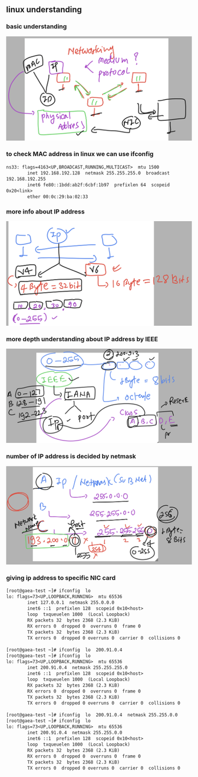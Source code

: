 ## linux understanding 

### basic understanding 

<img src="mac1.png">

### to check MAC address in linux we can use ifconfig 

```
ns33: flags=4163<UP,BROADCAST,RUNNING,MULTICAST>  mtu 1500
        inet 192.168.192.128  netmask 255.255.255.0  broadcast 192.168.192.255
        inet6 fe80::1bdd:ab2f:6cbf:1b97  prefixlen 64  scopeid 0x20<link>
        ether 00:0c:29:ba:02:33 
```

### more info about IP address 

<img src="ip1.png">


### more depth understanding about IP address by IEEE

<img src="ieee.png">


### number of IP address is decided by netmask 

<img src="net1.png">

### giving ip address to specific NIC card 

```
[root@gaea-test ~]# ifconfig  lo 
lo: flags=73<UP,LOOPBACK,RUNNING>  mtu 65536
        inet 127.0.0.1  netmask 255.0.0.0
        inet6 ::1  prefixlen 128  scopeid 0x10<host>
        loop  txqueuelen 1000  (Local Loopback)
        RX packets 32  bytes 2368 (2.3 KiB)
        RX errors 0  dropped 0  overruns 0  frame 0
        TX packets 32  bytes 2368 (2.3 KiB)
        TX errors 0  dropped 0 overruns 0  carrier 0  collisions 0

[root@gaea-test ~]# ifconfig  lo  200.91.0.4 
[root@gaea-test ~]# ifconfig  lo 
lo: flags=73<UP,LOOPBACK,RUNNING>  mtu 65536
        inet 200.91.0.4  netmask 255.255.255.0
        inet6 ::1  prefixlen 128  scopeid 0x10<host>
        loop  txqueuelen 1000  (Local Loopback)
        RX packets 32  bytes 2368 (2.3 KiB)
        RX errors 0  dropped 0  overruns 0  frame 0
        TX packets 32  bytes 2368 (2.3 KiB)
        TX errors 0  dropped 0 overruns 0  carrier 0  collisions 0

[root@gaea-test ~]# ifconfig  lo  200.91.0.4  netmask 255.255.0.0
[root@gaea-test ~]# ifconfig  lo  
lo: flags=73<UP,LOOPBACK,RUNNING>  mtu 65536
        inet 200.91.0.4  netmask 255.255.0.0
        inet6 ::1  prefixlen 128  scopeid 0x10<host>
        loop  txqueuelen 1000  (Local Loopback)
        RX packets 32  bytes 2368 (2.3 KiB)
        RX errors 0  dropped 0  overruns 0  frame 0
        TX packets 32  bytes 2368 (2.3 KiB)
        TX errors 0  dropped 0 overruns 0  carrier 0  collisions 0


```
